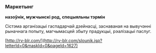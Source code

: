 ### Маркетынг
**назоўнік, мужчынскі род, спецыяльны тэрмін**

Сістэма арганізацыі гаспадарчай дзейнасці, заснаваная на вывучэнні рыначнага попыту, магчымасцей збыту прадукцыі, рэалізацыі паслуг.

<a rel="author">[http://rv-blr.com/](http://rv-blr.com/slounik.jsp?letterId=0&maskId=0&pageId=1627)</a>
